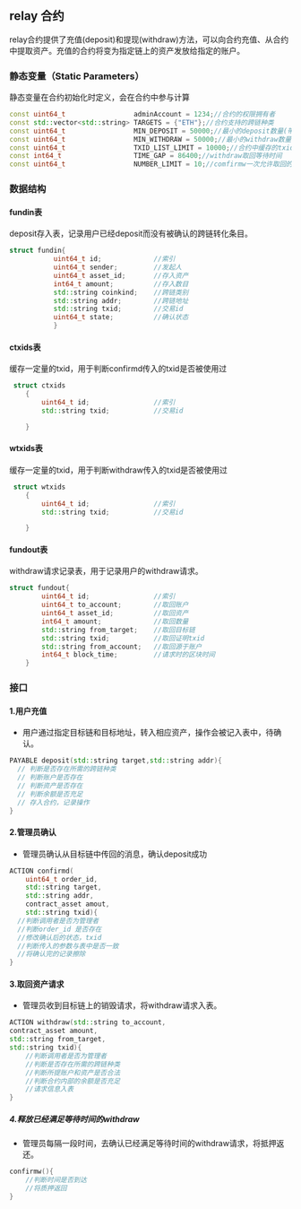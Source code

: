 relay 合约
-----------------
relay合约提供了充值(deposit)和提现(withdraw)方法，可以向合约充值、从合约中提取资产。充值的合约将变为指定链上的资产发放给指定的账户。

### 静态变量（Static Parameters）

静态变量在合约初始化时定义，会在合约中参与计算
```c++
const uint64_t                 adminAccount = 1234;//合约的权限拥有者
const std::vector<std::string> TARGETS = {"ETH"};//合约支持的跨链种类
const uint64_t                 MIN_DEPOSIT = 50000;//最小的deposit数量(带精度)
const uint64_t                 MIN_WITHDRAW = 50000;//最小的withdraw数量(带精度)
const uint64_t                 TXID_LIST_LIMIT = 10000;//合约中缓存的txid最大数量
const int64_t                  TIME_GAP = 86400;//withdraw取回等待时间
const uint64_t                 NUMBER_LIMIT = 10;//comfirmw一次允许取回的最大数量
```

### 数据结构
#### fundin表
deposit存入表，记录用户已经deposit而没有被确认的跨链转化条目。
```C++
struct fundin{
           uint64_t id;             //索引
           uint64_t sender;         //发起人
           uint64_t asset_id;       //存入资产
           int64_t amount;          //存入数目
           std::string coinkind;    //跨链类别
           std::string addr;        //跨链地址
           std::string txid;        //交易id
           uint64_t state;          //确认状态
           }
```
#### ctxids表
缓存一定量的txid，用于判断confirmd传入的txid是否被使用过
```c++
 struct ctxids
    {
        uint64_t id;                //索引
        std::string txid;           //交易id

    }
```
#### wtxids表
缓存一定量的txid，用于判断withdraw传入的txid是否被使用过
```c++
 struct wtxids
    {
        uint64_t id;                //索引
        std::string txid;           //交易id

    }
```
#### fundout表
withdraw请求记录表，用于记录用户的withdraw请求。
```cpp
struct fundout{
        uint64_t id;                //索引
        uint64_t to_account;        //取回账户
        uint64_t asset_id;          //取回资产
        int64_t amount;             //取回数量
        std::string from_target;    //取回目标链
        std::string txid;           //取回证明txid
        std::string from_account;   //取回源于账户
        int64_t block_time;         //请求时的区块时间
    }
```
### 接口
#### 1.用户充值
- 用户通过指定目标链和目标地址，转入相应资产，操作会被记入表中，待确认。
```C++
PAYABLE deposit(std::string target,std::string addr){
  // 判断是否存在所需的跨链种类
  // 判断账户是否存在
  // 判断资产是否存在
  // 判断余额是否充足
  // 存入合约，记录操作
}
```

#### 2.管理员确认
- 管理员确认从目标链中传回的消息，确认deposit成功
```C++
ACTION confirmd(
    uint64_t order_id, 
    std::string target,
    std::string addr, 
    contract_asset amout, 
    std::string txid){
  //判断调用者是否为管理者
  //判断order_id 是否存在
  //修改确认后的状态，txid
  //判断传入的参数与表中是否一致
  //将确认完的记录擦除
}
```
#### 3.取回资产请求
- 管理员收到目标链上的销毁请求，将withdraw请求入表。
```c++
ACTION withdraw(std::string to_account,
contract_asset amount, 
std::string from_target, 
std::string txid){
    //判断调用者是否为管理者
    //判断是否存在所需的跨链种类
    //判断所提账户和资产是否合法
    //判断合约内部的余额是否充足
    //请求信息入表
}
```
##### 4.释放已经满足等待时间的withdraw
- 管理员每隔一段时间，去确认已经满足等待时间的withdraw请求，将抵押返还。
```cpp
confirmw(){
    //判断时间是否到达
    //将质押返回
}
```
